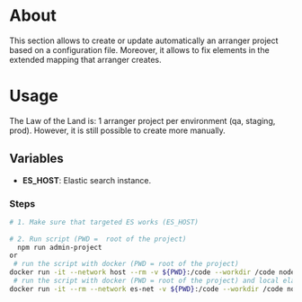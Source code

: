 # About

This section allows to create or update automatically an arranger project based on a configuration file. Moreover, it allows to fix elements in the extended mapping that arranger creates.

# Usage

The Law of the Land is: 1 arranger project per environment (qa, staging, prod). However, it is still possible to create more manually.

## Variables
- **ES_HOST**: Elastic search instance.

### Steps

```bash
# 1. Make sure that targeted ES works (ES_HOST)
  
# 2. Run script (PWD =  root of the project)
  npm run admin-project
or 
 # run the script with docker (PWD = root of the project) 
docker run -it --network host --rm -v ${PWD}:/code --workdir /code node:20-alpine3.18 sh -c "npm install && npm run build && npm run admin-project" 
 # run the script with docker (PWD = root of the project) and local elastic search (from /dev) 
docker run -it --rm --network es-net -v ${PWD}:/code --workdir /code node:20-alpine3.18 sh -c "npm install && npm run build && npm run admin-project"
```

